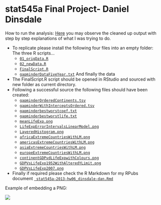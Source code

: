 stat545a Final Project- Daniel Dinsdale
===============================
How to run the analysis:
[Here](http://rpubs.com/danieldinsdale/stat545a-2013-hw06_dinsdale-dan) you may observe the cleaned up output with step by step explanations of what I was trying to do. 

* To replicate please install the following four files into an empty folder:
The three R scripts...
	- [`01_origData.R`](https://raw.github.com/danieldinsdale/stat545a-2013-hw06_dinsdale-dan/master/01_origData.R)
	- [`02_newData.R`](https://raw.github.com/danieldinsdale/stat545a-2013-hw06_dinsdale-dan/master/02_newData.R)
	- [`FinalScript.R`](https://raw.github.com/danieldinsdale/stat545a-2013-hw06_dinsdale-dan/master/FinalScript.R)
	- [`gapminderDataFiveYear.txt`](https://raw.github.com/danieldinsdale/stat545a-2013-hw06_dinsdale-dan/master/gapminderDataFiveYear.txt) And finally the data
* The FinalScript.R script should be opened in RStudio and sourced with new folder as current directory.
* Following a successful source the following files should have been created:
	- [`gapminderOrderedContinents.tsv`](https://github.com/jennybc/stat545a-2013-hw06_dinsdale-dan/blob/master/gapminderOrderedContinents.tsv)
	- [`gapminderWithInterceptsOrdered.tsv`](https://github.com/jennybc/stat545a-2013-hw06_dinsdale-dan/blob/master/gapminderWithInterceptsOrdered.tsv)
	- [`gapminderbestworstcoef.txt`](https://raw.github.com/danieldinsdale/stat545a-2013-hw06_dinsdale-dan/master/gapminderbestworstcoef.txt)
	- [`gapminderbestworstlife.txt`](https://raw.github.com/danieldinsdale/stat545a-2013-hw06_dinsdale-dan/master/gapminderbestworstlife.txt)
	- [`meanLifeExp.png`](https://raw.github.com/danieldinsdale/stat545a-2013-hw06_dinsdale-dan/master/Images/meanLifeExp.png)
	- [`LifeExpErrorIntervalsLinearModel.png`](https://raw.github.com/danieldinsdale/stat545a-2013-hw06_dinsdale-dan/master/Images/LifeExpErrorIntervalsLinearModel.png)	
	- [`LayeredHistogram.png`](https://raw.github.com/danieldinsdale/stat545a-2013-hw06_dinsdale-dan/master/Images/LayeredHistogram.png)
	- [`africaExtremeCountriesWithLM.png`](https://raw.github.com/danieldinsdale/stat545a-2013-hw06_dinsdale-dan/master/Images/africaExtremeCountriesWithLM.png)
	- [`americasExtremeCountriesWithLM.png`](https://raw.github.com/danieldinsdale/stat545a-2013-hw06_dinsdale-dan/master/Images/americasExtremeCountriesWithLM.png)
	- [`asiaExtremeCountriesWithLM.png`](https://raw.github.com/danieldinsdale/stat545a-2013-hw06_dinsdale-dan/master/Images/asiaExtremeCountriesWithLM.png)
	- [`europeExtremeCountriesWithLM.png`](https://raw.github.com/danieldinsdale/stat545a-2013-hw06_dinsdale-dan/master/Images/europeExtremeCountriesWithLM.png)
	- [`continentGDPvdLifeExpwithColours.png`](https://raw.github.com/danieldinsdale/stat545a-2013-hw06_dinsdale-dan/master/Images/continentGDPvdLifeExpwithColours.png)
	- [`GDPVsLifeExp1952WithAlteredYLimit.png`](https://raw.github.com/danieldinsdale/stat545a-2013-hw06_dinsdale-dan/master/Images/GDPVsLifeExp1952WithAlteredYLimit.png)
	- [`GDPVsLifeExp2007.png`](https://raw.github.com/danieldinsdale/stat545a-2013-hw06_dinsdale-dan/master/Images/GDPVsLifeExp2007.png)
* Finally if required please check the R Markdown for my RPubs document [` stat545a-2013-hw06_dinsdale-dan.Rmd`](https://raw.github.com/danieldinsdale/stat545a-2013-hw06_dinsdale-dan/master/stat545a-2013-hw06_dinsdale-dan.Rmd)

Example of embedding a PNG:

![](https://raw.github.com/danieldinsdale/stat545a-2013-hw06_dinsdale-dan/master/Images/GDPVsLifeExp2007.png)